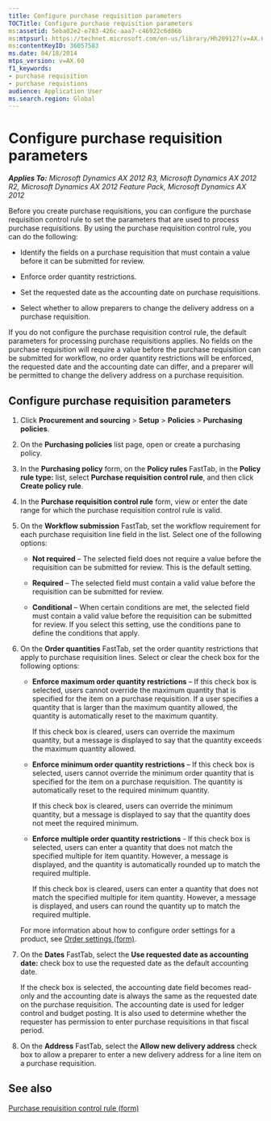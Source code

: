 ```yaml
---
title: Configure purchase requisition parameters
TOCTitle: Configure purchase requisition parameters
ms:assetid: 5eba02e2-e783-426c-aaa7-c46922c6d86b
ms:mtpsurl: https://technet.microsoft.com/en-us/library/Hh209127(v=AX.60)
ms:contentKeyID: 36057583
ms.date: 04/18/2014
mtps_version: v=AX.60
f1_keywords:
- purchase requisition
- purchase requistions
audience: Application User
ms.search.region: Global
---
```


# Configure purchase requisition parameters 


_**Applies To:** Microsoft Dynamics AX 2012 R3, Microsoft Dynamics AX 2012 R2, Microsoft Dynamics AX 2012 Feature Pack, Microsoft Dynamics AX 2012_

Before you create purchase requisitions, you can configure the purchase requisition control rule to set the parameters that are used to process purchase requisitions. By using the purchase requisition control rule, you can do the following:

  - Identify the fields on a purchase requisition that must contain a value before it can be submitted for review.

  - Enforce order quantity restrictions.

  - Set the requested date as the accounting date on purchase requisitions.

  - Select whether to allow preparers to change the delivery address on a purchase requisition.

If you do not configure the purchase requisition control rule, the default parameters for processing purchase requisitions applies. No fields on the purchase requisition will require a value before the purchase requisition can be submitted for workflow, no order quantity restrictions will be enforced, the requested date and the accounting date can differ, and a preparer will be permitted to change the delivery address on a purchase requisition.

## Configure purchase requisition parameters

1.  Click **Procurement and sourcing** \> **Setup** \> **Policies** \> **Purchasing policies**.

2.  On the **Purchasing policies** list page, open or create a purchasing policy.

3.  In the **Purchasing policy** form, on the **Policy rules** FastTab, in the **Policy rule type:** list, select **Purchase requisition control rule**, and then click **Create policy rule**.

4.  In the **Purchase requisition control rule** form, view or enter the date range for which the purchase requisition control rule is valid.

5.  On the **Workflow submission** FastTab, set the workflow requirement for each purchase requisition line field in the list. Select one of the following options:
    
      - **Not required** – The selected field does not require a value before the requisition can be submitted for review. This is the default setting.
    
      - **Required** – The selected field must contain a valid value before the requisition can be submitted for review.
    
      - **Conditional** – When certain conditions are met, the selected field must contain a valid value before the requisition can be submitted for review. If you select this setting, use the conditions pane to define the conditions that apply.

6.  On the **Order quantities** FastTab, set the order quantity restrictions that apply to purchase requisition lines. Select or clear the check box for the following options:
    
      - **Enforce maximum order quantity restrictions** – If this check box is selected, users cannot override the maximum quantity that is specified for the item on a purchase requisition. If a user specifies a quantity that is larger than the maximum quantity allowed, the quantity is automatically reset to the maximum quantity.
        
        If this check box is cleared, users can override the maximum quantity, but a message is displayed to say that the quantity exceeds the maximum quantity allowed.
    
      - **Enforce minimum order quantity restrictions** – If this check box is selected, users cannot override the minimum order quantity that is specified for the item on a purchase requisition. The quantity is automatically reset to the required minimum quantity.
        
        If this check box is cleared, users can override the minimum quantity, but a message is displayed to say that the quantity does not meet the required minimum.
    
      - **Enforce multiple order quantity restrictions** - If this check box is selected, users can enter a quantity that does not match the specified multiple for item quantity. However, a message is displayed, and the quantity is automatically rounded up to match the required multiple.
        
        If this check box is cleared, users can enter a quantity that does not match the specified multiple for item quantity. However, a message is displayed, and users can round the quantity up to match the required multiple.
    
    For more information about how to configure order settings for a product, see [Order settings (form)](https://technet.microsoft.com/en-us/library/hh209541\(v=ax.60\)).

7.  On the **Dates** FastTab, select the **Use requested date as accounting date:** check box to use the requested date as the default accounting date.
    
    If the check box is selected, the accounting date field becomes read-only and the accounting date is always the same as the requested date on the purchase requisition. The accounting date is used for ledger control and budget posting. It is also used to determine whether the requester has permission to enter purchase requisitions in that fiscal period.

8.  On the **Address** FastTab, select the **Allow new delivery address** check box to allow a preparer to enter a new delivery address for a line item on a purchase requisition.

## See also

[Purchase requisition control rule (form)](https://technet.microsoft.com/en-us/library/hh208589\(v=ax.60\))

  


